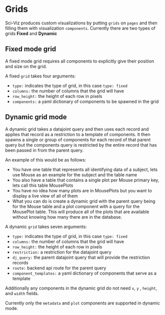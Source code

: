 # Grids

Sci-Viz produces custom visualizations by putting `grids` on `pages` and then filling them with visualization `components`. Currently there are two types of grids **Fixed** and **Dynamic**

## Fixed mode grid

A fixed mode grid requires all components to explicitly give their position and size on the grid.

A fixed `grid` takes four arguments:

- `type:` indicates the type of grid, in this case `type: fixed`
- `columns:` the number of columns that the grid will have
- `row_height:` the height of each row in pixels
- `components:` a yaml dictionary of components to be spawned in the grid

## Dynamic grid mode

A dynamic grid takes a datajoint query and then uses each record and applies that record as a restriction to a template of components. It then spawns a single or group of components for each record of that parent query but the components query is restricted by the entire record that has been passed in from the parent query.

An example of this would be as follows:

- You have one table that represents all identifying data of a subject, lets use Mouse as an example for the subject and the table name
- You also have a table that contains a single plot per Mouse primary key, lets call this table MousePlots
- You have no idea how many plots are in MousePlots but you want to display a live view of all of them
- What you can do is create a dynamic grid with the parent query being for the Mouse table and a plot component with a query for the MousePlot table. This will produce all of the plots that are available without knowing how many there are in the database.

A dynamic `grid` takes seven arguments:

- `type:` indicates the type of grid, in this case `type: fixed`
- `columns:` the number of columns that the grid will have
- `row_height:` the height of each row in pixels
- `restriction:` a restriction for the datajoint query
- `dj_query:` the parent datajoint query that will provide the restriction records
- `route:` backend api route for the parent query
- `component_templates:` a yaml dictionary of components that serve as a template

Additionally any components in the dynamic grid do not need `x`, `y` , `height`, and `width` fields.

Currently only the `metadata` and `plot` components are supported in dynamic mode.
